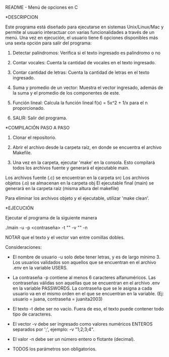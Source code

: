 README - Menú de opciones en C

*DESCRIPCION

Este programa está diseñado para ejecutarse en sistemas Unix/Linux/Mac y permite al usuario interactuar con varias funcionalidades a través de un menú. Una vez en ejecución, el usuario tiene 6 opciones disponibles más una sexta opción para salir del programa:

1. Detectar palíndromos: Verifica si el texto ingresado es palíndromo o no

2. Contar vocales: Cuenta la cantidad de vocales en el texto ingresado.

3. Contar cantidad de letras: Cuenta la cantidad de letras en el texto ingresado.

4. Suma y promedio de un vector: Muestra el vector ingresado, además de la suma y el promedio de los componentes de este.

5. Función lineal: Calcula la función lineal f(x) = 5x^2 + 1/x para el n proporcionado.

6. SALIR: Salir del programa.

*COMPILACIÓN PASO A PASO

1. Clonar el repositorio.

2. Abrir el archivo desde la carpeta raíz, en donde se encuentra el archivo Makefile.

3. Una vez en la carpeta, ejecutar 'make' en la consola. Esto compilará todos los archivos fuente y generará el ejecutable main.

Los archivos fuente (.c) se encuentran en la carpeta src
Los archivos objetos (.o) se almacenan en la carpeta obj
El ejecutable final (main) se generará en la carpeta raíz (misma altura del makefile)

Para eliminar los archivos objeto y el ejecutable, utilizar 'make clean'.

*EJECUCIÓN

Ejecutar el programa de la siguiente manera

./main -u <usuario> -p <contraseña> -t "<texto>" -v "<vector>" -n <numero entero o flotante>

NOTAR que el texto y el vector van entre comillas dobles.

Consideraciones:
- El nombre de usuario -u solo debe tener letras, y es de largo mínimo 3. Los usuarios validados son aquellos que se encuentran en el archivo .env en la variable USERS.

- La contraseña -p contiene al menos 6 caracteres alfanuméricos. Las contraseñas válidas son aquellas que se encuentran en el archivo .env en la variable PASSWORDS. La contraseña que se le asigna a cada usuario va en el mismo orden en el que se encuentran en la variable. (Ej: usuario = juana, contraseña = juanita2003)

- El texto -t debe ser no vacío. Fuera de eso, el texto puede contener todo tipo de caracteres.

- El vector -v debe ser ingresado como valores numéricos ENTEROS separados por ';', ejemplo: -v "1;2;3;4".

- El valor -n debe ser un número entero o flotante (decimal).

- TODOS los parámetros son obligatorios.
